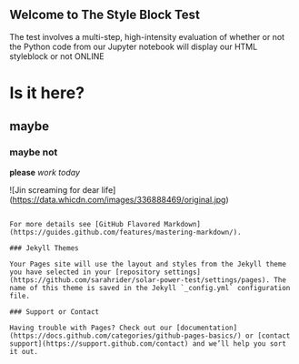 ## Welcome to The Style Block Test

The test involves a multi-step, high-intensity evaluation of whether or not the Python code from our Jupyter notebook will display our HTML styleblock or not ONLINE

# Is it here?
## maybe
### maybe not

**please** _work today_

![Jin screaming for dear life] (https://data.whicdn.com/images/336888469/original.jpg)
```

For more details see [GitHub Flavored Markdown](https://guides.github.com/features/mastering-markdown/).

### Jekyll Themes

Your Pages site will use the layout and styles from the Jekyll theme you have selected in your [repository settings](https://github.com/sarahrider/solar-power-test/settings/pages). The name of this theme is saved in the Jekyll `_config.yml` configuration file.

### Support or Contact

Having trouble with Pages? Check out our [documentation](https://docs.github.com/categories/github-pages-basics/) or [contact support](https://support.github.com/contact) and we’ll help you sort it out.
